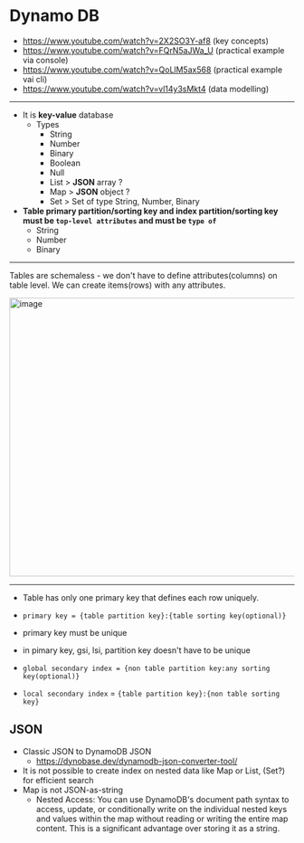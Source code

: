 # Dynamo DB

- https://www.youtube.com/watch?v=2X2SO3Y-af8 (key concepts)
- https://www.youtube.com/watch?v=FQrN5aJWa_U (practical example via console)
- https://www.youtube.com/watch?v=QoLlM5ax568 (practical example vai cli)
- https://www.youtube.com/watch?v=vl14y3sMkt4 (data modelling)

---

- It is **key-value** database
  - Types
    - String
    - Number
    - Binary
    - Boolean
    - Null
    - List > **JSON** array ?
    - Map > **JSON** object ?
    - Set > Set of type String, Number, Binary
- **Table primary partition/sorting key and index partition/sorting key must be `top-level attributes` and must be `type of`**
  - String
  - Number
  - Binary
 
---

Tables are schemaless - we don't have to define attributes(columns) on table level. We can create items(rows) with any attributes.

<img width="751" height="493" alt="image" src="https://github.com/user-attachments/assets/8242e991-06f0-4125-a400-a4ccf4d539fe" />

---

- Table has only one primary key that defines each row uniquely.
- `primary key = {table partition key}:{table sorting key(optional)}`
- primary key must be unique
- in pimary key, gsi, lsi, partition key doesn't have to be unique

- `global secondary index = {non table partition key:any sorting key(optional)}`
- `local secondary index` = `{table partition key}:{non table sorting key}`

## JSON

- Classic JSON to DynamoDB JSON
  - https://dynobase.dev/dynamodb-json-converter-tool/
- It is not possible to create index on nested data like Map or List, (Set?) for efficient search
- Map is not JSON-as-string
  - Nested Access: You can use DynamoDB's document path syntax to access, update, or conditionally write on the individual nested keys and values within the map without reading or writing the entire map content. This is a significant advantage over storing it as a string.
